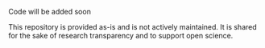Code will be added soon

This repository is provided as-is and is not actively maintained. It is shared for the sake of research transparency and to support open science.
